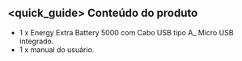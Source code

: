 ## <quick_guide> Conteúdo do produto

* 1 x Energy Extra Battery 5000 com Cabo USB tipo A_ Micro USB integrado.
* 1 x manual do usuário.

